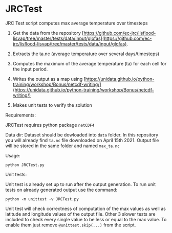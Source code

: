# JRCTest
 JRC Test script computes max average temperature over timesteps
 
1. Get the data from the repository [https://github.com/ec-jrc/lisflood-lisvap/tree/master/tests/data/input/glofas](https://github.com/ec-jrc/lisflood-lisvap/tree/master/tests/data/input/glofas).

2. Extracts the ta.nc (average temperature over several days/timesteps)

3. Computes the maximum of the average temperature (ta) for each cell for the input period. 

4. Writes the output as a map using [https://unidata.github.io/python-training/workshop/Bonus/netcdf-writing/](https://unidata.github.io/python-training/workshop/Bonus/netcdf-writing/)

5. Makes unit tests to verify the solution

Requirements:

JRCTest requires python package `netCDF4`

Data dir:
Dataset should be dowloaded into `data` folder. In this repository you will already find `ta.nc` file downloaded on April 15th 2021.
Output file will be stored in the same folder and named `max_ta.nc`

Usage:
```
python JRCTest.py
```
Unit tests:

Unit test is already set up to run after the output generation. 
To run unit tests on already generated output use the command:
```
python -m unittest -v JRCTest.py
```
Unit test will check correctness of computation of the max values as well as latitude and longitude values of the output file. Other 3 slower tests are included to check every single value to be less or equal to the max value. To enable them just remove `@unittest.skip(...)` from the script.
